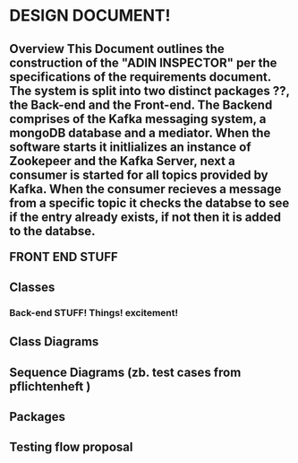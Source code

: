<h1>DESIGN DOCUMENT!

<h2>Overview
This Document outlines the construction of the "ADIN INSPECTOR" per the specifications of the requirements document.
The system is split into two distinct packages ??, the Back-end and the Front-end.
The Backend comprises of the Kafka messaging system, a mongoDB database and a mediator.
When the software starts it initlializes an instance of Zookepeer and the Kafka Server, next a consumer is started for all topics provided by Kafka.
When the consumer recieves a message from a specific topic it checks the databse to see if the entry already exists, if not then it is added to the databse.

FRONT END STUFF
<h2>Classes
<h3>Back-end
STUFF!
Things!
excitement!
<h2>Class Diagrams
<h2>Sequence Diagrams (zb. test cases from pflichtenheft )
<h2>Packages
<h2>Testing flow proposal
